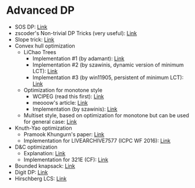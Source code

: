# Advanced DP

- SOS DP: [Link](https://codeforces.com/blog/entry/45223)
- zscoder's Non-trivial DP Tricks (very useful): [Link](https://codeforces.com/blog/entry/47764)
- Slope trick: [Link](https://codeforces.com/blog/entry/47821)
- Convex hull optimization
  - LiChao Trees
    - Implementation #1 (by adamant): [Link](https://cp-algorithms.com/geometry/convex_hull_trick.html)
    - Implementation #2 (by szawinis, dynamic version of minimum LCT): [Link](https://codeforces.com/contest/932/submission/51400890)
    - Implementation #3 (by win11905, persistent of minimum LCT): [Link](https://github.com/win11905/submission/blob/master/CEOI/09/harbingers.cpp)
  - Optimization for monotone style
    - WCIPEG (read this first): [Link](https://wcipeg.com/wiki/Convex_hull_trick)
    - meooow's article: [Link](https://codeforces.com/blog/entry/63823)
    - Implementation (by szawinis): [Link](https://codeforces.com/contest/319/submission/25433048)
  - Multiset style, based on optimization for monotone but can be used for general case: [Link](https://codeforces.com/contest/319/submission/28792061)
- Knuth-Yao optimization
  - Pramook Khungurn's paper: [Link](https://github.com/programming-in-th/tutorial/blob/master/advanced_topics/Pramook_2013_yao-speedup.pdf)
  - Implementation for LIVEARCHIVE7577 (ICPC WF 2016): [Link](https://github.com/szawinis/CompetitiveProgramming/blob/master/LiveArchive/7577.cpp])
- D&C optimization
  - Explanation: [Link](https://www.youtube.com/watch?v=wLXEWuDWnzI)
  - Implementation for 321E (CF): [Link](https://codeforces.com/contest/321/submission/25801193)
- Bounded knapsack: [Link](https://codeforces.com/blog/entry/59606)
- Digit DP: [Link](https://codeforces.com/blog/entry/53960)
- Hirschberg LCS: [Link](https://codeforces.com/blog/entry/47247)

